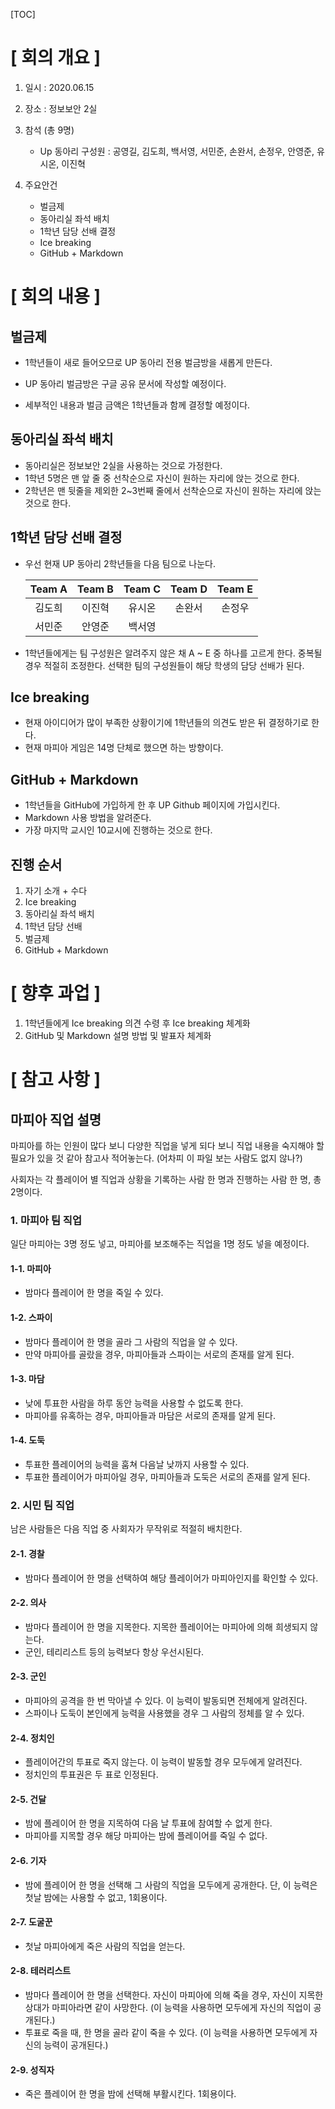 [TOC]

# [ 회의 개요 ]

1. 일시 : 2020.06.15

2. 장소 : 정보보안 2실

3. 참석 (총 9명)
    - Up 동아리 구성원 : 공영길, 김도희, 백서영, 서민준, 손완서, 손정우, 안영준, 유시온, 이진혁
  
4. 주요안건
  
    - 벌금제
    - 동아리실 좌석 배치
    - 1학년 담당 선배 결정
    - Ice breaking
    - GitHub + Markdown

# [ 회의 내용 ]
## 벌금제

- 1학년들이 새로 들어오므로 UP 동아리 전용 벌금방을 새롭게 만든다.

-  UP 동아리 벌금방은 구글 공유 문서에 작성할 예정이다.
- 세부적인 내용과 벌금 금액은 1학년들과 함께 결정할 예정이다.

## 동아리실 좌석 배치

- 동아리실은 정보보안 2실을 사용하는 것으로 가정한다.
- 1학년 5명은 맨 앞 줄 중 선착순으로 자신이 원하는 자리에 앉는 것으로 한다.
- 2학년은 맨 뒷줄을 제외한 2~3번째 줄에서 선착순으로 자신이 원하는 자리에 앉는 것으로 한다.

## 1학년 담당 선배 결정

- 우선 현재 UP 동아리 2학년들을 다음 팀으로 나눈다.

    | Team A | Team B | Team C | Team D | Team E |
    | :----: | :----: | :----: | :----: | :----: |
    | 김도희 | 이진혁 | 유시온 | 손완서 | 손정우 |
    | 서민준 | 안영준 | 백서영 |        |        |

- 1학년들에게는 팀 구성원은 알려주지 않은 채 A ~ E 중 하나를 고르게 한다. 중복될 경우 적절히 조정한다.
    선택한 팀의 구성원들이 해당 학생의 담당 선배가 된다.

## Ice breaking

- 현재 아이디어가 많이 부족한 상황이기에 1학년들의 의견도 받은 뒤 결정하기로 한다.
- 현재 마피아 게임은 14명 단체로 했으면 하는 방향이다.

## GitHub + Markdown

- 1학년들을 GitHub에 가입하게 한 후 UP Github 페이지에 가입시킨다.
- Markdown 사용 방법을 알려준다.
- 가장 마지막 교시인 10교시에 진행하는 것으로 한다.

## 진행 순서

1. 자기 소개 + 수다
2. Ice breaking
3. 동아리실 좌석 배치
4. 1학년 담당 선배
5. 벌금제
6. GitHub + Markdown

# [ 향후 과업 ]
1. 1학년들에게 Ice breaking 의견 수령 후 Ice breaking 체계화
2. GitHub 및 Markdown 설명 방법 및 발표자 체계화

# [ 참고 사항 ]

## 마피아 직업 설명

마피아를 하는 인원이 많다 보니 다양한 직업을 넣게 되다 보니 직업 내용을 숙지해야 할 필요가 있을 것 같아 참고사 적어놓는다. (어차피 이 파일 보는 사람도 없지 않나?)

사회자는 각 플레이어 별 직업과 상황을 기록하는 사람 한 명과 진행하는 사람 한 명, 총 2명이다.

### 1. 마피아 팀 직업

일단 마피아는 3명 정도 넣고, 마피아를 보조해주는 직업을 1명 정도 넣을 예정이다.

#### 1-1. 마피아

- 밤마다 플레이어 한 명을 죽일 수 있다.

#### 1-2. 스파이

- 밤마다 플레이어 한 명을 골라 그 사람의 직업을 알 수 있다.
- 만약 마피아를 골랐을 경우, 마피아들과 스파이는 서로의 존재를 알게 된다.

#### 1-3. 마담

- 낮에 투표한 사람을 하루 동안 능력을 사용할 수 없도록 한다.
- 마피아를 유혹하는 경우, 마피아들과 마담은 서로의 존재를 알게 된다.

#### 1-4. 도둑

- 투표한 플레이어의 능력을 훔쳐 다음날 낮까지 사용할 수 있다.
- 투표한 플레이어가 마피아일 경우, 마피아들과 도둑은 서로의 존재를 알게 된다.

### 2. 시민 팀 직업

남은 사람들은 다음 직업 중 사회자가 무작위로 적절히 배치한다.

#### 2-1. 경찰

- 밤마다 플레이어 한 명을 선택하여 해당 플레이어가 마피아인지를 확인할 수 있다.

#### 2-2. 의사

- 밤마다 플레이어 한 명을 지목한다. 지목한 플레이어는 마피아에 의해 희생되지 않는다.
- 군인, 테리리스트 등의 능력보다 항상 우선시된다.

#### 2-3. 군인

- 마피아의 공격을 한 번 막아낼 수 있다. 이 능력이 발동되면 전체에게 알려진다.
- 스파이나 도둑이 본인에게 능력을 사용했을 경우 그 사람의 정체를 알 수 있다.

#### 2-4. 정치인

- 플레이어간의 투표로 죽지 않는다. 이 능력이 발동할 경우 모두에게 알려진다.
- 정치인의 투표권은 두 표로 인정된다.

#### 2-5. 건달

- 밤에 플레이어 한 명을 지목하여 다음 날 투표에 참여할 수 없게 한다.
- 마피아를 지목할 경우 해당 마피아는 밤에 플레이어를 죽일 수 없다.

#### 2-6. 기자

- 밤에 플레이어 한 명을 선택해 그 사람의 직업을 모두에게 공개한다.
    단, 이 능력은 첫날 밤에는 사용할 수 없고, 1회용이다.

#### 2-7. 도굴꾼

- 첫날 마피아에게 죽은 사람의 직업을 얻는다.

#### 2-8. 테러리스트

- 밤마다 플레이어 한 명을 선택한다. 자신이 마피아에 의해 죽을 경우, 자신이 지목한 상대가 마피아라면 같이 사망한다. (이 능력을 사용하면 모두에게 자신의 직업이 공개된다.)
- 투표로 죽을 때, 한 명을 골라 같이 죽을 수 있다. (이 능력을 사용하면 모두에게 자신의 능력이 공개된다.)

#### 2-9. 성직자

- 죽은 플레이어 한 명을 밤에 선택해 부활시킨다. 1회용이다.